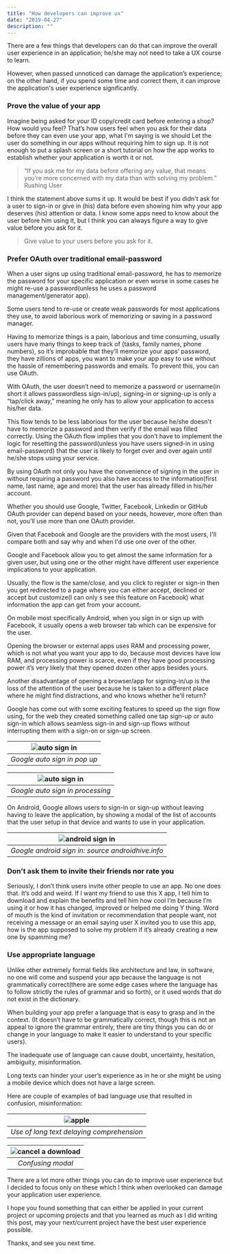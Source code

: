 ```yaml
---
title: "How developers can improve ux"
date: "2019-04-27"
description: ""
---
```




There are a few things that developers can do that can improve the overall user experience in an application; he/she may not need to take a UX course to learn.

However, when passed unnoticed can damage the application’s experience; on the other hand, if you spend some time and correct them, it can improve the application's user experience significantly.


### Prove the value of your app

Imagine being asked for your ID copy/credit card before entering a shop? How would you feel? That’s how users feel when you ask for their data before they can even use your app, what I'm saying is we should Let the user do something in our apps without requiring him to sign up. It is not enough to put a splash screen or a short tutorial on how the app works to establish whether your application is worth it or not.

> “If you ask me for my data before offering any value, that means you’re more concerned with my data than with solving my problem.” Rushing User

I think the statement above sums it up. It would be best if you didn't ask for a user to sign-in or give in (his) data before even showing him why your app deserves (his) attention or data. I know some apps need to know about the user before him using it, but I think you can always figure a way to give value before you ask for it.

> Give value to your users before you ask for it.


### Prefer OAuth over traditional email-password

When a user signs up using traditional email-password, he has to memorize the password for your specific application or even worse in some cases he might re-use a password(unless he uses a password management/generator app).

Some users tend to re-use or create weak passwords for most applications they use, to avoid laborious work of memorizing or saving in a password manager. 

Having to memorize things is a pain, laborious and time consuming, usually users have many things to keep track of (tasks, family names, phone numbers), so it’s improbable that they’ll memorize your apps’ password, they have zillions of apps, you want to make your app easy to use without the hassle of remembering passwords and emails. To prevent this, you can use OAuth.

With OAuth, the user doesn’t need to memorize a password or username(in short it allows passwordless sign-in/up), signing-in or signing-up is only a “tap/click away,” meaning he only has to allow your application to access his/her data. 

This flow tends to be less laborious for the user because he/she doesn't have to memorize a password and then verify if the email was filled correctly. Using the OAuth flow implies that you don’t have to implement the logic for resetting the password(unless you have users signed-in in using email-password) that the user is likely to forget over and over again until he/she stops using your service.

By using OAuth not only you have the convenience of signing in the user in without requiring a password you also have access to the information(first name, last name, age and more) that the user has already filled in his/her account.

Whether you should use Google, Twitter, Facebook, Linkedin or GitHub OAuth provider can depend based on your needs, however, more often than not, you'll use more than one OAuth provider.

Given that Facebook and Google are the providers with the most users, I'll compare both and say why and when I'd use one over of the other.

Google and Facebook allow you to get almost the same information for a given user, but using one or the other might have different user experience implications to your application.

Usually, the flow is the same/close, and you click to register or sign-in then you get redirected to a page where you can either accept, declined or accept but customize(I can only s see this feature on Facebook) what information the app can get from your account.

On mobile most specifically Android, when you sign in or sign up with Facebook, it usually opens a web browser tab which can be expensive for the user. 

Opening the browser or external apps uses RAM and processing power, which is not what you want your app to do, because most devices have low RAM, and processing power is scarce, even if they have good processing power it’s very likely that they opened dozen other apps besides yours.

Another disadvantage of opening a browser/app for signing-in/up is the loss of the attention of the user because he is taken to a different place where he might find distractions, and who knows whether he'll return?

Google has come out with some exciting features to speed up the sign flow using, for the web they created something called one tap sign-up or auto sign-in which allows seamless sign-in and sign-up flows without interrupting them with a sign-on or sign-up screen.

| ![auto sign in](./auto-sign-in.png) |
|:--:|
| *Google auto sign in pop up* |

| ![auto sign in](./auto-sign-up.png) |
|:--:|
| *Google auto sign in processing* |

On Android, Google allows users to sign-in or sign-up without leaving having to leave the application, by showing a modal of the list of accounts that the user setup in that device and wants to use in your application.

| ![android sign in](./android-sign-in.png) |
|:--:|
| *Google android sign in: source androidhive.info* |


### Don't ask them to invite their friends nor rate you

Seriously, I don’t think users invite other people to use an app. No one does that. It’s odd and weird. If I want my friend to use this X app, I tell him to download and explain the benefits and tell him how cool I’m because I’m using it or how it has changed, improved or helped me doing Y thing. Word of mouth is the kind of invitation or recommendation that people want, not receiving a message or an email saying user X invited you to use this app, how is the app supposed to solve my problem if it’s already creating a new one by spamming me?

### Use appropriate language

Unlike other extremely formal fields like architecture and law, in software, no one will come and suspend your app because the language is not grammatically correct(there are some edge cases where the language has to follow  strictly the rules of grammar and so forth), or it used words that do not exist in the dictionary.

When building your app prefer a language that is easy to grasp and in the context. (It doesn’t have to be grammatically correct, though this is not an appeal to ignore the grammar entirely, there are tiny things you can do or change in your language to make it easier to understand to your specific users).

The inadequate use of language can cause doubt, uncertainty, hesitation, ambiguity, misinformation.

Long texts can hinder your user’s experience as in he or she might be using a mobile device which does not have a large screen.

Here are couple of examples of bad language use that resulted in confusion, misinformation:

| ![apple](./apple.JPG) |
|:--:|
| *Use of long text delaying comprehension* |

| ![cancel a download](./cancel.jpeg) |
|:--:|
| *Confusing modal* |


There are a lot more other things you can do to improve user experience but I decided to focus only on these which I think when overlooked can damage your application user experience.

I hope you found something that can either be applied in your current project or upcoming projects and that you learned as much as I did writing this post, may your next/current project have the best user experience possible.

Thanks, and see you next time.
